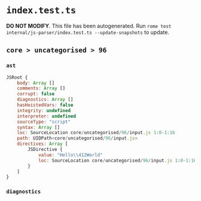 # `index.test.ts`

**DO NOT MODIFY**. This file has been autogenerated. Run `rome test internal/js-parser/index.test.ts --update-snapshots` to update.

## `core > uncategorised > 96`

### `ast`

```javascript
JSRoot {
	body: Array []
	comments: Array []
	corrupt: false
	diagnostics: Array []
	hasHoistedVars: false
	integrity: undefined
	interpreter: undefined
	sourceType: "script"
	syntax: Array []
	loc: SourceLocation core/uncategorised/96/input.js 1:0-1:16
	path: UIDPath<core/uncategorised/96/input.js>
	directives: Array [
		JSDirective {
			value: "Hello\\412World"
			loc: SourceLocation core/uncategorised/96/input.js 1:0-1:16
		}
	]
}
```

### `diagnostics`

```

```
